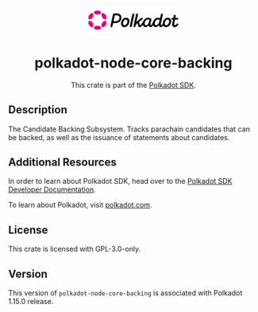 <div align="center">

<img src="https://raw.githubusercontent.com/paritytech/polkadot-sdk/master/docs/images/Polkadot_Logo_Horizontal_Pink_BlackOnWhite.png" alt="Polkadot logo" width="200">

# polkadot-node-core-backing

This crate is part of the [Polkadot SDK](https://github.com/paritytech/polkadot-sdk/).

</div>

## Description

The Candidate Backing Subsystem. Tracks parachain candidates that can be backed, as well as the issuance of statements about candidates.

## Additional Resources

In order to learn about Polkadot SDK, head over to the [Polkadot SDK Developer Documentation](https://paritytech.github.io/polkadot-sdk/master/polkadot_sdk_docs/index.html).

To learn about Polkadot, visit [polkadot.com](https://polkadot.com/).

## License

This crate is licensed with GPL-3.0-only.

## Version

This version of `polkadot-node-core-backing` is associated with Polkadot 1.15.0 release.
